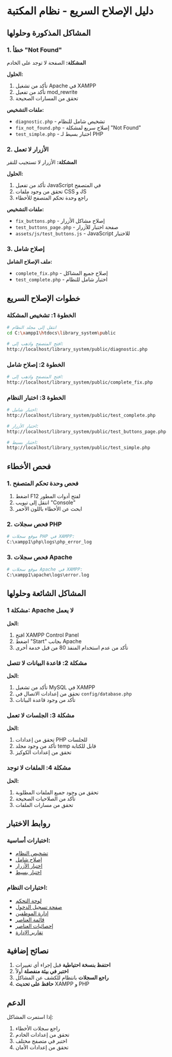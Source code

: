 # دليل الإصلاح السريع - نظام المكتبة

## المشاكل المذكورة وحلولها

### 1. خطأ "Not Found"
**المشكلة:** الصفحة لا توجد على الخادم

**الحلول:**
1. تأكد من تشغيل Apache في XAMPP
2. تأكد من تفعيل mod_rewrite
3. تحقق من المسارات الصحيحة

**ملفات التشخيص:**
- `diagnostic.php` - تشخيص شامل للنظام
- `fix_not_found.php` - إصلاح سريع لمشكلة "Not Found"
- `test_simple.php` - اختبار بسيط لـ PHP

### 2. الأزرار لا تعمل
**المشكلة:** الأزرار لا تستجيب للنقر

**الحلول:**
1. تأكد من تفعيل JavaScript في المتصفح
2. تحقق من وجود ملفات CSS و JS
3. راجع وحدة تحكم المتصفح للأخطاء

**ملفات التشخيص:**
- `fix_buttons.php` - إصلاح مشاكل الأزرار
- `test_buttons_page.php` - صفحة اختبار للأزرار
- `assets/js/test_buttons.js` - JavaScript للاختبار

### 3. إصلاح شامل
**ملف الإصلاح الشامل:**
- `complete_fix.php` - إصلاح جميع المشاكل
- `test_complete.php` - اختبار شامل للنظام

## خطوات الإصلاح السريع

### الخطوة 1: تشخيص المشكلة
```bash
# انتقل إلى مجلد النظام
cd C:\xampp1\htdocs\library_system\public

# افتح المتصفح واذهب إلى:
http://localhost/library_system/public/diagnostic.php
```

### الخطوة 2: إصلاح شامل
```bash
# افتح المتصفح واذهب إلى:
http://localhost/library_system/public/complete_fix.php
```

### الخطوة 3: اختبار النظام
```bash
# اختبار شامل:
http://localhost/library_system/public/test_complete.php

# اختبار الأزرار:
http://localhost/library_system/public/test_buttons_page.php

# اختبار بسيط:
http://localhost/library_system/public/test_simple.php
```

## فحص الأخطاء

### 1. فحص وحدة تحكم المتصفح
1. اضغط F12 لفتح أدوات المطور
2. انتقل إلى تبويب "Console"
3. ابحث عن الأخطاء باللون الأحمر

### 2. فحص سجلات PHP
```bash
# موقع سجلات PHP في XAMPP:
C:\xampp1\php\logs\php_error_log
```

### 3. فحص سجلات Apache
```bash
# موقع سجلات Apache في XAMPP:
C:\xampp1\apache\logs\error.log
```

## المشاكل الشائعة وحلولها

### مشكلة 1: Apache لا يعمل
**الحل:**
1. افتح XAMPP Control Panel
2. اضغط "Start" بجانب Apache
3. تأكد من عدم استخدام المنفذ 80 من قبل خدمة أخرى

### مشكلة 2: قاعدة البيانات لا تتصل
**الحل:**
1. تأكد من تشغيل MySQL في XAMPP
2. تحقق من إعدادات الاتصال في `config/database.php`
3. تأكد من وجود قاعدة البيانات

### مشكلة 3: الجلسات لا تعمل
**الحل:**
1. تحقق من إعدادات PHP للجلسات
2. تأكد من وجود مجلد temp قابل للكتابة
3. تحقق من إعدادات الكوكيز

### مشكلة 4: الملفات لا توجد
**الحل:**
1. تحقق من وجود جميع الملفات المطلوبة
2. تأكد من الصلاحيات الصحيحة
3. تحقق من مسارات الملفات

## روابط الاختبار

### اختبارات أساسية:
- [تشخيص النظام](diagnostic.php)
- [إصلاح شامل](complete_fix.php)
- [اختبار الأزرار](test_buttons_page.php)
- [اختبار بسيط](test_simple.php)

### اختبارات النظام:
- [لوحة التحكم](dashboard.php)
- [صفحة تسجيل الدخول](login.php)
- [إدارة الموظفين](router.php?module=administration&action=list)
- [قائمة العناصر](router.php?module=items&action=list)
- [إحصائيات العناصر](router.php?module=items&action=statistics)
- [تقارير الإدارة](router.php?module=administration&action=reports)

## نصائح إضافية

1. **احتفظ بنسخة احتياطية** قبل إجراء أي تغييرات
2. **اختبر في بيئة منفصلة** أولاً
3. **راجع السجلات** بانتظام للكشف عن المشاكل
4. **حافظ على تحديث** XAMPP و PHP

## الدعم

إذا استمرت المشاكل:
1. راجع سجلات الأخطاء
2. تحقق من إعدادات الخادم
3. اختبر في متصفح مختلف
4. تحقق من إعدادات الأمان
